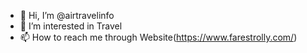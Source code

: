 - 👋 Hi, I’m @airtravelinfo
- 👀 I’m interested in Travel
- 📫 How to reach me through Website(https://www.farestrolly.com/)

<!---
airtravelinfo/airtravelinfo is a ✨ special ✨ repository because its `README.md` (this file) appears on your GitHub profile.
You can click the Preview link to take a look at your changes.
--->
